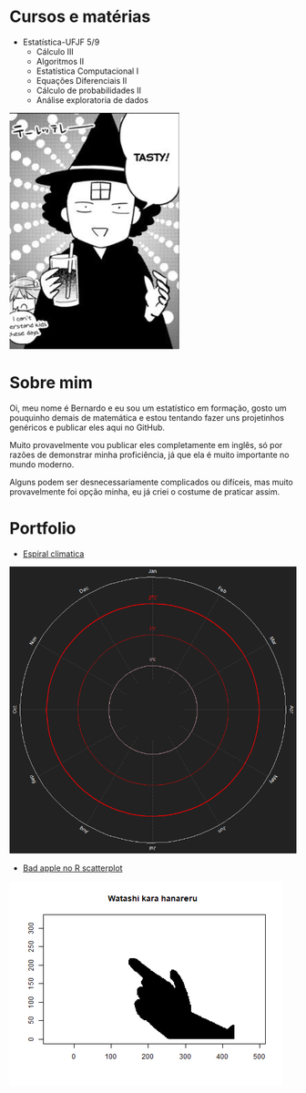# Cursos e matérias

- Estatística-UFJF 5/9
  - Cálculo III
  - Algoritmos II
  - Estatística Computacional I
  - Equações Diferenciais II
  - Cálculo de probabilidades II
  - Análise exploratoria de dados

![](tasty.png)

# Sobre mim

Oi, meu nome é Bernardo e eu sou um estatístico em formação, gosto um
pouquinho demais de matemática e estou tentando fazer uns projetinhos
genéricos e publicar eles aqui no GitHub.

Muito provavelmente vou publicar eles completamente em inglês, só por
razões de demonstrar minha proficiência, já que ela é muito importante
no mundo moderno.

Alguns podem ser desnecessariamente complicados ou difíceis, mas muito
provavelmente foi opção minha, eu já criei o costume de praticar assim.

# Portfolio

- [Espiral
  climatica](https://github.com/Bernardo-727/Climate-spiral-in-base-R)

![](Fast.gif)

- [Bad apple no R
  scatterplot](https://github.com/Bernardo-727/Bad-apple-in-R-scatterplot)

![](badapple.gif)
